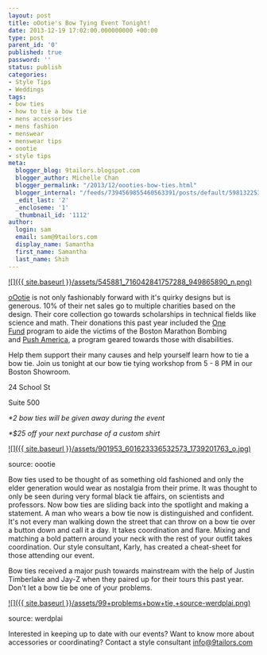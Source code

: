 ```yaml
---
layout: post
title: oOotie's Bow Tying Event Tonight!
date: 2013-12-19 17:02:00.000000000 +00:00
type: post
parent_id: '0'
published: true
password: ''
status: publish
categories:
- Style Tips
- Weddings
tags:
- bow ties
- how to tie a bow tie
- mens accessories
- mens fashion
- menswear
- menswear tips
- oootie
- style tips
meta:
  blogger_blog: 9tailors.blogspot.com
  blogger_author: Michelle Chan
  blogger_permalink: "/2013/12/oooties-bow-ties.html"
  blogger_internal: "/feeds/7394569855460563391/posts/default/5981322536953183650"
  _edit_last: '2'
  _encloseme: '1'
  _thumbnail_id: '1112'
author:
  login: sam
  email: sam@9tailors.com
  display_name: Samantha
  first_name: Samantha
  last_name: Shih
---
```

[![]({{ site.baseurl }}/assets/545881_716042841757288_949865890_n.png)](http://2.bp.blogspot.com/-g7axeWJcPhk/UrMe-0r8DsI/AAAAAAAAAmU/m25WPJowrp8/s1600/545881_716042841757288_949865890_n.png)

[oOotie](http://www.oootie.com/) is not only fashionably forward with it's quirky designs but is generous. 10% of their net sales go to multiple charities based on the design. Their core collection go towards scholarships in technical fields like science and math. Their donations this past year included the [One Fund](https://secure.onefundboston.org/) program to aide the victims of the Boston Marathon Bombing and [Push America](http://www.pushamerica.org/), a program geared towards those with disabilities.

Help them support their many causes and help yourself learn how to tie a bow tie. Join us tonight at our bow tie tying workshop from 5 - 8 PM in our Boston Showroom.

24 School St

Suite 500

_*2 bow ties will be given away during the event_

_*$25 off your next purchase of a custom shirt_

[![]({{ site.baseurl }}/assets/901953_601623336532573_1739201763_o.jpg)](http://2.bp.blogspot.com/-OgWS_FM0Qtc/UrMgSFxKgRI/AAAAAAAAAmg/Ol_sOslMRM4/s1600/901953_601623336532573_1739201763_o.jpg)

source: oootie

Bow ties used to be thought of as something old fashioned and only the elder generation would wear as nostalgia from their prime. It was thought to only be seen during very formal black tie affairs, on scientists and professors. Now bow ties are sliding back into the spotlight and making a statement. A man who wears a bow tie now is distinguished and confident. It's not every man walking down the street that can throw on a bow tie over a button down and call it a day. It takes coordination and flare. Mixing and matching a bold pattern around your neck with the rest of your outfit takes coordination. Our style consultant, Karly, has created a cheat-sheet for those attending our event.

Bow ties received a major push towards mainstream with the help of Justin Timberlake and Jay-Z when they paired up for their tours this past year. Don't let a bow tie be one of your problems.

[![]({{ site.baseurl }}/assets/99+problems+bow+tie,+source-werdplai.png)](http://1.bp.blogspot.com/-uqDQeYUztbQ/UrMl-njTZ-I/AAAAAAAAAmw/BCEEVBBm-L4/s1600/99+problems+bow+tie,+source-werdplai.png)

source: werdplai 

Interested in keeping up to date with our events? Want to know more about accessories or coordinating? Contact a style consultant info@9tailors.com